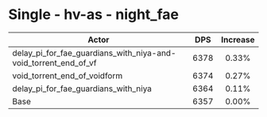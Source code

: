 # Single - hv-as - night_fae
| Actor | DPS | Increase |
|---|:---:|:---:|
|delay_pi_for_fae_guardians_with_niya-and-void_torrent_end_of_vf|6378|0.33%|
|void_torrent_end_of_voidform|6374|0.27%|
|delay_pi_for_fae_guardians_with_niya|6364|0.11%|
|Base|6357|0.00%|
